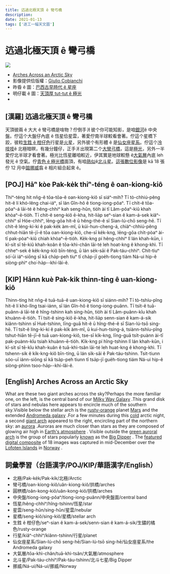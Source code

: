 ```yaml
---
title: 迒過北極天頂 ê 彎弓橋
description:
date: 2021-01-13
tags: ['逐工一幅天文圖']
---
```


# 迒過北極天頂 ê 彎弓橋

![](https://1.bp.blogspot.com/-1ukn7sboZyE/X_6-OCumA2I/AAAAAAAAAC0/Xjahik__9QcU77ShMZuxbKsc6RddX9LkwCLcBGAsYHQ/s1080/ArcticSky_Cobianchi_1080_annotated.jpeg)
- [Arches Across an Arctic Sky](https://apod.nasa.gov/apod/ap210113.html)
- 影像提供佮版權：[Giulio Cobianchi](https://giuliocobianchi.com/about/)
- 昨昏 ê 圖：[巴西古早時代 ê 星座](https://apod.nasa.gov/apod/ap210113.html)
- 明仔載 ê 圖：[天頂厚 tut-tut ê 極光](https://apod-taigi.blogspot.com/2021/01/20210114.html)
-


## [漢羅] 迒過北極天頂 ê 彎弓橋

天頂彼兩 ê 大大 ê 彎弓橋是啥物？佇倒手爿彼个你可能知影，是咱[銀河](https://solarsystem.nasa.gov/resources/285/the-milky-way-galaxy/)ê 中央盤。佇這个大盤仔內底 ê 恆星佮星雲，著愛佇南半球較看會著。佇這个星橋下跤，彼粒[生鉎 ê 柑仔色](https://apod.nasa.gov/apod/ap970804.html)行星是[火星](https://solarsystem.nasa.gov/planets/mars/overview/)，另外彼个有形體 ê 是[仙女座星系](https://apod.nasa.gov/apod/ap150830.html)。佇這个[冷吱吱](https://pbs.twimg.com/media/DKSyMr2UEAAUL70?format=jpg)ê 北極暗暝，有幾分鐘仔，正手爿出現第二个[大彎弓橋](https://apod.nasa.gov/apod/ap200531.html)，這是[極光](https://spaceplace.nasa.gov/aurora/en/)，另外一半愛佇北半球才看會著。極光比恆星離咱較近，伊其實是地球較懸 ê[大氣層](https://www.nasa.gov/mission_pages/sunearth/science/atmosphere-layers2.html)內底 leh 發光 ê 空氣。佇[青色 ê 極光橋](https://apod.nasa.gov/apod/ap190322.html)面頂，有咱[熟似](https://apod.nasa.gov/apod/ap210112.html)ê[北斗星](https://en.wikipedia.org/wiki/Big_Dipper)。[這張數位影像](https://giuliocobianchi.com/gallery/capture-the-night/)是 kā 18 張佇 12 月中[踮挪威](https://en.wikipedia.org/wiki/Norway)翕 ê 相片組合起來 ê。

## [POJ] Hāⁿ kòe Pak-ke̍k thiⁿ-téng ê oan-kiong-kiô

Thiⁿ-téng hit nn̄g-ê tōa-tōa-ê oan-kiong-kiô sī siáⁿ-mih? Tī tò-chhiú-pêng hit-ê lí khó-lêng chai-iáⁿ, sī lán Gîn-hô ê tiong-iong-pôaⁿ. Tī chi̍t-ê tōa-pôaⁿ-á lāi-té ê hêng-chhiⁿ kah seng-hûn, tio̍h ài tī Lâm-pôaⁿ-kiû khah khòaⁿ-ē-tio̍h. Tī chit-ê seng-kiô ē-kha, hit-lia̍p seⁿ-sian ê kam-á-sek kiâⁿ-chhiⁿ sī Hóe-chhiⁿ, lēng-gōa hit-ê ū hêng-thé-ê sī Sian-lú-chō seng-hē. Tī chit-ê léng-ki-ki ê pak-ke̍k àm-mî, ū kúi-hun-cheng-á, chiàⁿ-chhiú-pêng chhut-hiān tē-jī-ê tōa oan-kiong-kiô, che-sī ke̍k-kng, lēng-gōa chi̍t-pòaⁿ ài-tī pak-pòaⁿ-kiû chiah khòaⁿ-ē-tio̍h. Ke̍k-kng pí hêng-chhiⁿ lî lán khah-kūn, i kî-si̍t sī tē-kiû khah-koân ê tōa-khì-chân lāi-té leh hoat-kng ê khong-khì. Tī chheⁿ-sek ê ke̍k-kng-kiô bīn-téng, ū lán se̍k-sāi ê Pak-táu-chhiⁿ. Chit-tiuⁿ só͘-ūi iáⁿ-siōng sī kā cha̍p-peh tiuⁿ tī cha̍p-jī goe̍h-tiong tiám  Ná-ui hip-ê siòng-phìⁿ cho͘-ha̍p--khí-lâi-ê.

## [KIP] Hānn kuè Pak-ki̍k thinn-tíng ê uan-kiong-kiô

Thinn-tíng hit nn̄g-ê tuā-tuā-ê uan-kiong-kiô sī siánn-mih? Tī tò-tshíu-pîng hit-ê lí khó-lîng tsai-iánn, sī lán Gîn-hô ê tiong-iong-puânn. Tī tsi̍t-ê tuā-puânn-á lāi-té ê hîng-tshinn kah sing-hûn, tio̍h ài tī Lâm-puânn-kîu khah khuànn-ē-tio̍h. Tī tsit-ê sing-kiô ē-kha, hit-lia̍p senn-sian ê kam-á-sik kiânn-tshinn sī Hué-tshinn, līng-guā hit-ê ū hîng-thé-ê sī Sian-lú-tsō sing-hē. Tī tsit-ê líng-ki-ki ê pak-ki̍k àm-mî, ū kuí-hun-tsing-á, tsiànn-tshíu-pîng tshut-hiān tē-jī-ê tuā uan-kiong-kiô, tse-sī ki̍k-kng, līng-guā tsi̍t-puànn ài-tī pak-puànn-kîu tsiah khuànn-ē-tio̍h. Ki̍k-kng pí hîng-tshinn lî lán khah-kūn, i kî-si̍t sī tē-kîu khah-kuân ê tuā-khì-tsân lāi-té leh huat-kng ê khong-khì. Tī tshenn-sik ê ki̍k-kng-kiô bīn-tíng, ū lán si̍k-sāi ê Pak-táu-tshinn. Tsit-tiunn sóo-uī iánn-siōng sī kā tsa̍p-peh tiunn tī tsa̍p-jī gue̍h-tiong tiám Ná-ui hip-ê siòng-phìnn tsoo-ha̍p--khí-lâi-ê.

## [English] Arches Across an Arctic Sky  

What are these two giant arches across the sky?Perhaps the more familiar one, on the left, is the central band of our [Milky Way Galaxy](https://solarsystem.nasa.gov/resources/285/the-milky-way-galaxy/) .This grand disk of stars and nebulas here appears to encircle much of the southern sky.Visible below the stellar arch is the [rusty-orange](https://apod.nasa.gov/apod/ap970804.html) planet [Mars](https://solarsystem.nasa.gov/planets/mars/overview/) and the extended [Andromeda galaxy](https://apod.nasa.gov/apod/ap150830.html) .For a few minutes during this [cold](https://pbs.twimg.com/media/DKSyMr2UEAAUL70?format=jpg) arctic night, a second [giant arch](https://apod.nasa.gov/apod/ap200531.html) appeared to the right, encircling part of the northern sky: an [aurora](https://spaceplace.nasa.gov/aurora/en/) .Auroras are much closer than stars as they are composed of glowing air high in [Earth's atmosphere](https://www.nasa.gov/mission_pages/sunearth/science/atmosphere-layers2.html) . Visible outside the [green auroral arch](https://apod.nasa.gov/apod/ap190322.html) is the group of stars popularly [known](https://apod.nasa.gov/apod/ap210112.html) as the [Big Dipper](https://en.wikipedia.org/wiki/Big_Dipper) . The [featured digital composite](https://giuliocobianchi.com/gallery/capture-the-night/) of 18 images was captured in mid-December over the [Lofoten Islands](https://youtu.be/mg67iIFivDo) in [Norway](https://en.wikipedia.org/wiki/Norway) .

## 詞彙學習（台語漢字/POJ/KIP/華語漢字/English）

- 北極/Pak-ke̍k/Pak-ki̍k/北極/Arctic
- 彎弓橋/oan-kiong-kiô/uân-kiong-kiô/拱橋/arches
- 圓栱橋/oân-kong-kiô/uân-kong-kiô/拱橋/arches
- 中央盤/tiong-iong-pôaⁿ/tiong-iong-puânn/中央盤面/central band
- 恆星/hêng-chhiⁿ/hîng-tshinn/恆星/star
- 星雲/seng-hûn/sing-hûn/星雲/nebular
- 星橋/seng-kiô/sing-kiô/星橋/stellar arch
- 生鉎 ê 柑仔色/seⁿ-sian ê kam-á-sek/senn-sian ê kam-á-sik/生鏽的橘色/rusty-orange
- 行星/kiâⁿ-chhiⁿ/kiânn-tshinn/行星/planet
- 仙女座星系/Sian-lú-chō seng-hē/Sian-lú-tsō sing-hē/仙女座星系/the Andromeda galaxy
- 大氣層/tōa-khì-chân/tuā-khì-tsân/大氣層/atmosphere
- 北斗星/Pak-táu-chhiⁿ/Pak-táu-tshinn/北斗七星/Big Dipper
- 挪威/Ná-ui/Ná-ui/挪威/Norway
